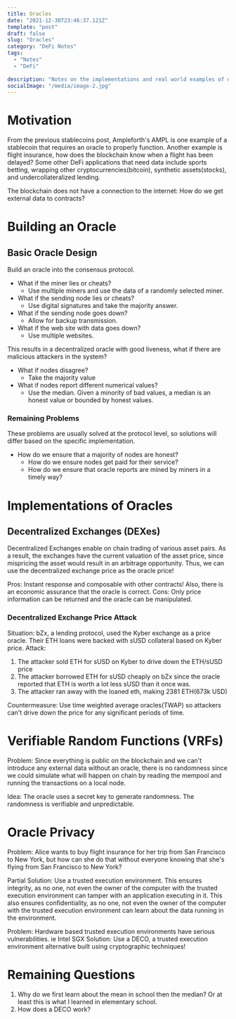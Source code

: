 ```yaml
---
title: Oracles
date: "2021-12-30T23:46:37.121Z"
template: "post"
draft: false
slug: "Oracles"
category: "DeFi Notes"
tags:
  - "Notes"
  - "DeFi"
  
description: "Notes on the implementations and real world examples of oracles"
socialImage: "/media/image-2.jpg"
---
```


# Motivation
From the previous stablecoins post, Ampleforth's AMPL is one example of a stablecoin that requires an oracle to properly function. Another example is flight insurance, how does the blockchain know when a flight has been delayed? Some other DeFi applications that need data include sports betting, wrapping other cryptocurrencies(bitcoin), synthetic assets(stocks), and undercollateralized lending.

The blockchain does not have a connection to the internet: How do we get external data to contracts?

# Building an Oracle

## Basic Oracle Design
Build an oracle into the consensus protocol. 
  - What if the miner lies or cheats?
      - Use multiple miners and use the data of a randomly selected miner.
  - What if the sending node lies or cheats?
      - Use digital signatures and take the majority answer.
  - What if the sending node goes down?
      - Allow for backup transmission.
  - What if the web site with data goes down?
      - Use multiple websites.

This results in a decentralized oracle with good liveness, what if there are malicious attackers in the system?
  - What if nodes disagree?
      - Take the majority value
  - What if nodes report different numerical values?
      - Use the median. Given a minority of bad values, a median is an honest value or bounded by honest values.

### Remaining Problems
These problems are usually solved at the protocol level, so solutions will differ based on the specific implementation.
- How do we ensure that a majority of nodes are honest?
  - How do we ensure nodes get paid for their service?
  - How do we ensure that oracle reports are mined by miners in a timely way?

# Implementations of Oracles

## Decentralized Exchanges (DEXes)
Decentralized Exchanges enable on chain trading of various asset pairs. As a result, the exchanges have the current valuation of the asset price, since mispricing the asset would result in an arbitrage opportunity. Thus, we can use the decentralized exchange price as the oracle price!

Pros: Instant response and composable with other contracts! Also, there is an economic assurance that the oracle is correct.
Cons: Only price information can be returned and the oracle can be manipulated.

### Decentralized Exchange Price Attack
Situation: bZx, a lending protocol, used the Kyber exchange as a price oracle. Their ETH loans were backed with sUSD collateral based on Kyber price. 
Attack:
1. The attacker sold ETH for sUSD on Kyber to drive down the ETH/sUSD price
2. The attacker borrowed ETH for sUSD cheaply on bZx since the oracle reported that ETH is worth a lot less sUSD than it once was.
3. The attacker ran away with the loaned eth, making 2381 ETH(673k USD)

Countermeasure: Use time weighted average oracles(TWAP) so attackers can't drive down the price for any significant periods of time.

# Verifiable Random Functions (VRFs)
Problem: Since everything is public on the blockchain and we can't introduce any external data without an oracle, there is no randomness since we could simulate what will happen on chain by reading the mempool and running the transactions on a local node.

Idea: The oracle uses a secret key to generate randomness. The randomness is verifiable and unpredictable.

# Oracle Privacy
Problem: Alice wants to buy flight insurance for her trip from San Francisco to New York, but how can she do that without everyone knowing that she's flying from San Francisco to New York?

Partial Solution: Use a trusted execution environment. This ensures integrity, as no one, not even the owner of the computer with the trusted execution environment can tamper with an application executing in it. This also ensures confidentiality, as no one, not even the owner of the computer with the trusted execution environment can learn about the data running in the environment. 

Problem: Hardware based trusted execution environments have serious vulnerabilities. ie Intel SGX
Solution: Use a DECO, a trusted execution environment alternative built using cryptographic techniques!

# Remaining Questions
1. Why do we first learn about the mean in school then the median? Or at least this is what I learned in elementary school.
2. How does a DECO work?